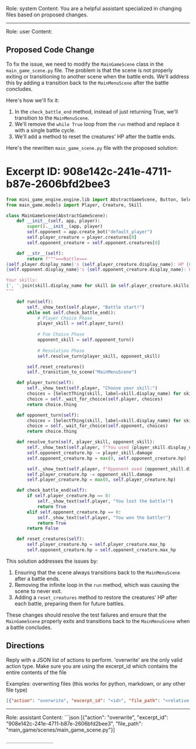 Role: system
Content: You are a helpful assistant specialized in changing files based on proposed changes.
__________________
Role: user
Content: 
## Proposed Code Change
To fix the issue, we need to modify the `MainGameScene` class in the `main_game_scene.py` file. The problem is that the scene is not properly exiting or transitioning to another scene when the battle ends. We'll address this by adding a transition back to the `MainMenuScene` after the battle concludes.

Here's how we'll fix it:

1. In the `check_battle_end` method, instead of just returning True, we'll transition to the `MainMenuScene`.
2. We'll remove the `while True` loop from the `run` method and replace it with a single battle cycle.
3. We'll add a method to reset the creatures' HP after the battle ends.

Here's the rewritten `main_game_scene.py` file with the proposed solution:

# Excerpt ID: 908e142c-241e-4711-b87e-2606bfd2bee3
```python main_game/scenes/main_game_scene.py
from mini_game_engine.engine.lib import AbstractGameScene, Button, SelectThing
from main_game.models import Player, Creature, Skill

class MainGameScene(AbstractGameScene):
    def __init__(self, app, player):
        super().__init__(app, player)
        self.opponent = app.create_bot("default_player")
        self.player_creature = player.creatures[0]
        self.opponent_creature = self.opponent.creatures[0]

    def __str__(self):
        return f"""===Battle===
{self.player.display_name}'s {self.player_creature.display_name}: HP {self.player_creature.hp}/{self.player_creature.max_hp}
{self.opponent.display_name}'s {self.opponent_creature.display_name}: HP {self.opponent_creature.hp}/{self.opponent_creature.max_hp}

Your skills:
{', '.join(skill.display_name for skill in self.player_creature.skills)}
"""

    def run(self):
        self._show_text(self.player, "Battle start!")
        while not self.check_battle_end():
            # Player Choice Phase
            player_skill = self.player_turn()
            
            # Foe Choice Phase
            opponent_skill = self.opponent_turn()
            
            # Resolution Phase
            self.resolve_turn(player_skill, opponent_skill)

        self.reset_creatures()
        self._transition_to_scene("MainMenuScene")

    def player_turn(self):
        self._show_text(self.player, "Choose your skill:")
        choices = [SelectThing(skill, label=skill.display_name) for skill in self.player_creature.skills]
        choice = self._wait_for_choice(self.player, choices)
        return choice.thing

    def opponent_turn(self):
        choices = [SelectThing(skill, label=skill.display_name) for skill in self.opponent_creature.skills]
        choice = self._wait_for_choice(self.opponent, choices)
        return choice.thing

    def resolve_turn(self, player_skill, opponent_skill):
        self._show_text(self.player, f"You used {player_skill.display_name}!")
        self.opponent_creature.hp -= player_skill.damage
        self.opponent_creature.hp = max(0, self.opponent_creature.hp)

        self._show_text(self.player, f"Opponent used {opponent_skill.display_name}!")
        self.player_creature.hp -= opponent_skill.damage
        self.player_creature.hp = max(0, self.player_creature.hp)

    def check_battle_end(self):
        if self.player_creature.hp == 0:
            self._show_text(self.player, "You lost the battle!")
            return True
        elif self.opponent_creature.hp == 0:
            self._show_text(self.player, "You won the battle!")
            return True
        return False

    def reset_creatures(self):
        self.player_creature.hp = self.player_creature.max_hp
        self.opponent_creature.hp = self.opponent_creature.max_hp
```

This solution addresses the issues by:

1. Ensuring that the scene always transitions back to the `MainMenuScene` after a battle ends.
2. Removing the infinite loop in the `run` method, which was causing the scene to never exit.
3. Adding a `reset_creatures` method to restore the creatures' HP after each battle, preparing them for future battles.

These changes should resolve the test failures and ensure that the `MainGameScene` properly exits and transitions back to the `MainMenuScene` when a battle concludes.

## Directions
Reply with a JSON list of actions to perform. 'overwrite' are the only valid action type. 
Make sure you are using the excerpt_id which contains the entire contents of the file

Examples:
overwriting files (this works for python, markdown, or any other file type)
```json output_example1
[{"action": "overwrite", "excerpt_id": "<id>", "file_path": "<relative file path>"}]
```

__________________
Role: assistant
Content: ```json
[{"action": "overwrite", "excerpt_id": "908e142c-241e-4711-b87e-2606bfd2bee3", "file_path": "main_game/scenes/main_game_scene.py"}]
```
__________________
